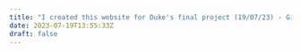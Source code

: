 ```yaml
---
title: "I created this website for Duke's final project (19/07/23) - Giovana Claro. Testing"
date: 2023-07-19T13:55:33Z
draft: false
---
```


